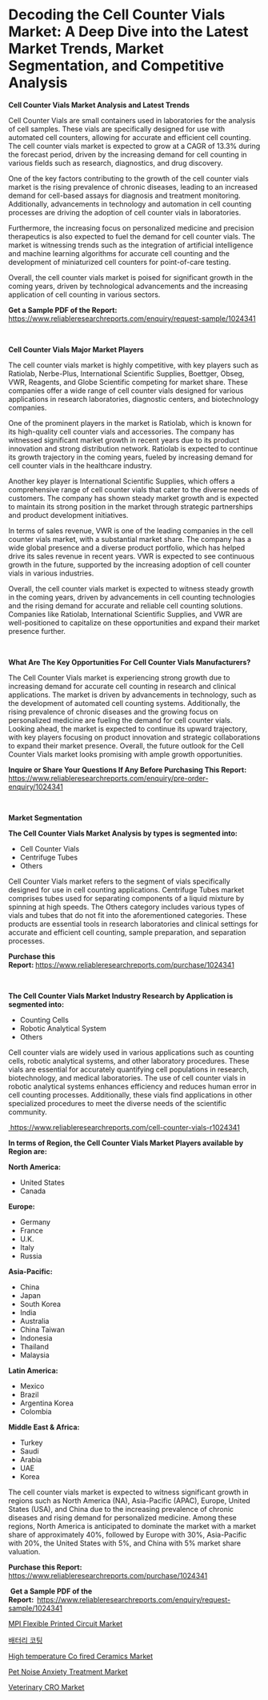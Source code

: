 <p><h1>Decoding the Cell Counter Vials Market: A Deep Dive into the Latest Market Trends, Market Segmentation, and Competitive Analysis</h1></p><p><strong>Cell Counter Vials Market Analysis and Latest Trends</strong></p>
<p><p>Cell Counter Vials are small containers used in laboratories for the analysis of cell samples. These vials are specifically designed for use with automated cell counters, allowing for accurate and efficient cell counting. The cell counter vials market is expected to grow at a CAGR of 13.3% during the forecast period, driven by the increasing demand for cell counting in various fields such as research, diagnostics, and drug discovery.</p><p>One of the key factors contributing to the growth of the cell counter vials market is the rising prevalence of chronic diseases, leading to an increased demand for cell-based assays for diagnosis and treatment monitoring. Additionally, advancements in technology and automation in cell counting processes are driving the adoption of cell counter vials in laboratories.</p><p>Furthermore, the increasing focus on personalized medicine and precision therapeutics is also expected to fuel the demand for cell counter vials. The market is witnessing trends such as the integration of artificial intelligence and machine learning algorithms for accurate cell counting and the development of miniaturized cell counters for point-of-care testing.</p><p>Overall, the cell counter vials market is poised for significant growth in the coming years, driven by technological advancements and the increasing application of cell counting in various sectors.</p></p>
<p><strong>Get a Sample PDF of the Report:&nbsp;</strong> <a href="https://www.reliableresearchreports.com/enquiry/request-sample/1024341">https://www.reliableresearchreports.com/enquiry/request-sample/1024341</a></p>
<p>&nbsp;</p>
<p><strong>Cell Counter Vials Major Market Players</strong></p>
<p><p>The cell counter vials market is highly competitive, with key players such as Ratiolab, Nerbe-Plus, International Scientific Supplies, Boettger, Obseg, VWR, Reagents, and Globe Scientific competing for market share. These companies offer a wide range of cell counter vials designed for various applications in research laboratories, diagnostic centers, and biotechnology companies.</p><p>One of the prominent players in the market is Ratiolab, which is known for its high-quality cell counter vials and accessories. The company has witnessed significant market growth in recent years due to its product innovation and strong distribution network. Ratiolab is expected to continue its growth trajectory in the coming years, fueled by increasing demand for cell counter vials in the healthcare industry.</p><p>Another key player is International Scientific Supplies, which offers a comprehensive range of cell counter vials that cater to the diverse needs of customers. The company has shown steady market growth and is expected to maintain its strong position in the market through strategic partnerships and product development initiatives.</p><p>In terms of sales revenue, VWR is one of the leading companies in the cell counter vials market, with a substantial market share. The company has a wide global presence and a diverse product portfolio, which has helped drive its sales revenue in recent years. VWR is expected to see continuous growth in the future, supported by the increasing adoption of cell counter vials in various industries.</p><p>Overall, the cell counter vials market is expected to witness steady growth in the coming years, driven by advancements in cell counting technologies and the rising demand for accurate and reliable cell counting solutions. Companies like Ratiolab, International Scientific Supplies, and VWR are well-positioned to capitalize on these opportunities and expand their market presence further.</p></p>
<p>&nbsp;</p>
<p><strong>What Are The Key Opportunities For Cell Counter Vials Manufacturers?</strong></p>
<p><p>The Cell Counter Vials market is experiencing strong growth due to increasing demand for accurate cell counting in research and clinical applications. The market is driven by advancements in technology, such as the development of automated cell counting systems. Additionally, the rising prevalence of chronic diseases and the growing focus on personalized medicine are fueling the demand for cell counter vials. Looking ahead, the market is expected to continue its upward trajectory, with key players focusing on product innovation and strategic collaborations to expand their market presence. Overall, the future outlook for the Cell Counter Vials market looks promising with ample growth opportunities.</p></p>
<p><strong>Inquire or Share Your Questions If Any Before Purchasing This Report:</strong> <a href="https://www.reliableresearchreports.com/enquiry/pre-order-enquiry/1024341">https://www.reliableresearchreports.com/enquiry/pre-order-enquiry/1024341</a></p>
<p>&nbsp;</p>
<p><strong>Market Segmentation</strong></p>
<p><strong>The Cell Counter Vials Market Analysis by types is segmented into:</strong></p>
<p><ul><li>Cell Counter Vials</li><li>Centrifuge Tubes</li><li>Others</li></ul></p>
<p><p>Cell Counter Vials market refers to the segment of vials specifically designed for use in cell counting applications. Centrifuge Tubes market comprises tubes used for separating components of a liquid mixture by spinning at high speeds. The Others category includes various types of vials and tubes that do not fit into the aforementioned categories. These products are essential tools in research laboratories and clinical settings for accurate and efficient cell counting, sample preparation, and separation processes.</p></p>
<p><strong>Purchase this Report:&nbsp;</strong><a href="https://www.reliableresearchreports.com/purchase/1024341">https://www.reliableresearchreports.com/purchase/1024341</a></p>
<p>&nbsp;</p>
<p><strong>The Cell Counter Vials Market Industry Research by Application is segmented into:</strong></p>
<p><ul><li>Counting Cells</li><li>Robotic Analytical System</li><li>Others</li></ul></p>
<p><p>Cell counter vials are widely used in various applications such as counting cells, robotic analytical systems, and other laboratory procedures. These vials are essential for accurately quantifying cell populations in research, biotechnology, and medical laboratories. The use of cell counter vials in robotic analytical systems enhances efficiency and reduces human error in cell counting processes. Additionally, these vials find applications in other specialized procedures to meet the diverse needs of the scientific community.</p></p>
<p><a href="https://www.reliableresearchreports.com/cell-counter-vials-r1024341">&nbsp;https://www.reliableresearchreports.com/cell-counter-vials-r1024341</a></p>
<p><strong>In terms of Region, the Cell Counter Vials Market Players available by Region are:</strong></p>
<p>
    <p> <strong> North America: </strong>
        <ul>
            <li>United States</li>
            <li>Canada</li>
        </ul>
        </p> 
    <p> <strong> Europe: </strong>
        <ul>
            <li>Germany</li>
            <li>France</li>
            <li>U.K.</li>
            <li>Italy</li>
            <li>Russia</li>
        </ul>
        </p> 
    <p> <strong> Asia-Pacific: </strong>
        <ul>
            <li>China</li>
            <li>Japan</li>
            <li>South Korea</li>
            <li>India</li>
            <li>Australia</li>
            <li>China Taiwan</li>
            <li>Indonesia</li>
            <li>Thailand</li>
            <li>Malaysia</li>
        </ul>
        </p> 
    <p> <strong> Latin America: </strong>
        <ul>
            <li>Mexico</li>
            <li>Brazil</li>
            <li>Argentina Korea</li>
            <li>Colombia</li>
        </ul>
        </p> 
    <p> <strong> Middle East & Africa: </strong>
        <ul>
            <li>Turkey</li>
            <li>Saudi</li>
            <li>Arabia</li>
            <li>UAE</li>
            <li>Korea</li>
        </ul>
    </p>
    </p>
<p><p>The cell counter vials market is expected to witness significant growth in regions such as North America (NA), Asia-Pacific (APAC), Europe, United States (USA), and China due to the increasing prevalence of chronic diseases and rising demand for personalized medicine. Among these regions, North America is anticipated to dominate the market with a market share of approximately 40%, followed by Europe with 30%, Asia-Pacific with 20%, the United States with 5%, and China with 5% market share valuation.</p></p>
<p><strong>Purchase this Report: </strong><a href="https://www.reliableresearchreports.com/purchase/1024341">https://www.reliableresearchreports.com/purchase/1024341</a></p>
<p>&nbsp;<strong>Get a Sample PDF of the Report:&nbsp;&nbsp;</strong><a href="https://www.reliableresearchreports.com/enquiry/request-sample/1024341">https://www.reliableresearchreports.com/enquiry/request-sample/1024341</a></p>
<p><strong></strong></p>
<p><p><a href="https://www.linkedin.com/pulse/mpi-flexible-printed-circuit-market-insight-trends-growth-forecasted-j2emc">MPI Flexible Printed Circuit Market</a></p><p><a href="https://github.com/RonSpencer61/Market-Research-Report-List-1/blob/main/126396254823.md">배터리 코팅</a></p><p><a href="https://www.linkedin.com/pulse/high-temperature-co-fired-ceramics-market-exploring-share-yhjhc">High temperature Co fired Ceramics Market</a></p><p><a href="https://github.com/NaomieConner2023/Market-Research-Report-List-1/blob/main/pet-noise-anxiety-treatment-market.md">Pet Noise Anxiety Treatment Market</a></p><p><a href="https://github.com/EbonyHane1955/Market-Research-Report-List-1/blob/main/veterinary-cro-market.md">Veterinary CRO Market</a></p></p>